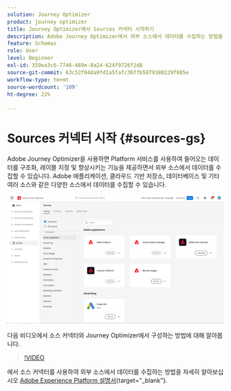```yaml
---
solution: Journey Optimizer
product: journey optimizer
title: Journey Optimizer에서 Sources 커넥터 시작하기
description: Adobe Journey Optimizer에서 외부 소스에서 데이터를 수집하는 방법을 알아봅니다
feature: Schemas
role: User
level: Beginner
exl-id: 359ea3c6-7746-469e-8a24-624f9726f2d8
source-git-commit: 63c52f04da9fd1a5fafc36ffb5079380229f885e
workflow-type: tm+mt
source-wordcount: '109'
ht-degree: 22%

---
```


# Sources 커넥터 시작 {#sources-gs}

Adobe Journey Optimizer을 사용하면 Platform 서비스를 사용하여 들어오는 데이터를 구조화, 레이블 지정 및 향상시키는 기능을 제공하면서 외부 소스에서 데이터를 수집할 수 있습니다. Adobe 애플리케이션, 클라우드 기반 저장소, 데이터베이스 및 기타 여러 소스와 같은 다양한 소스에서 데이터를 수집할 수 있습니다.

![](assets/sources-home.png)

다음 비디오에서 소스 커넥터와 Journey Optimizer에서 구성하는 방법에 대해 알아봅니다.

>[!VIDEO](https://video.tv.adobe.com/v/335919?quality=12)

에서 소스 커넥터를 사용하여 외부 소스에서 데이터를 수집하는 방법을 자세히 알아보십시오 [Adobe Experience Platform 설명서](https://experienceleague.adobe.com/docs/experience-platform/sources/home.html?lang=ko){target="_blank"}.
